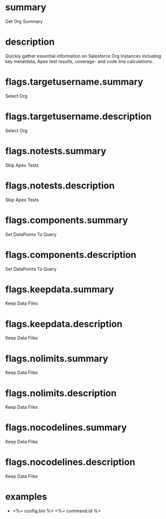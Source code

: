 # summary

Get Org Summary 

# description

Quickly gather essential information on Salesforce Org Instances including key metatdata, Apex test results, coverage- and code line calculations.

# flags.targetusername.summary

Select Org

# flags.targetusername.description

Select Org

# flags.notests.summary

Skip Apex Tests

# flags.notests.description

Skip Apex Tests

# flags.components.summary

Set DataPoints To Query

# flags.components.description

Set DataPoints To Query

# flags.keepdata.summary

Keep Data Files

# flags.keepdata.description

Keep Data Files

# flags.nolimits.summary

Keep Data Files

# flags.nolimits.description

Keep Data Files

# flags.nocodelines.summary

Keep Data Files

# flags.nocodelines.description

Keep Data Files

# examples

- <%= config.bin %> <%= command.id %>

